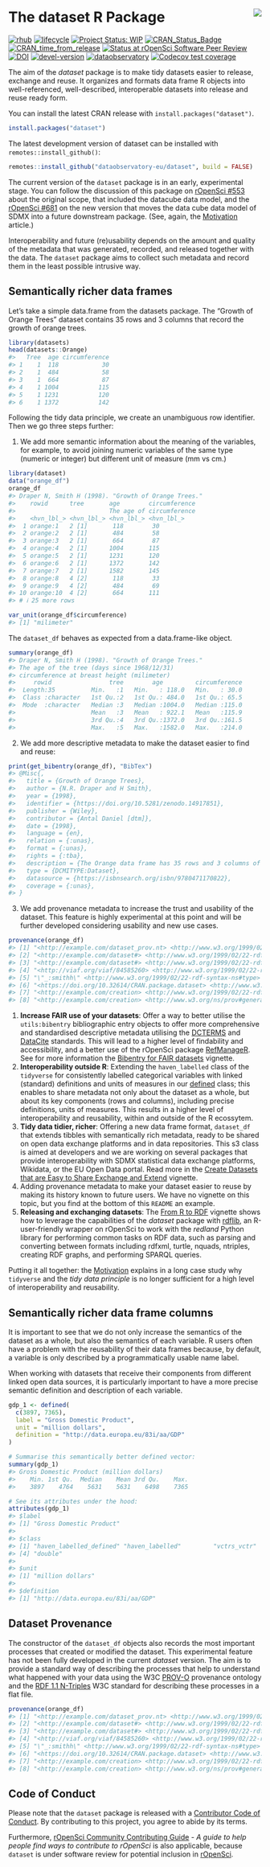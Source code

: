 
<!-- README.md is generated from README.Rmd. Please edit that file -->

# The dataset R Package <a href='https://dataset.dataobservatory.eu/'><img src='man/figures/logo.png' align="right" /></a>

<!-- badges: start -->

[![rhub](https://github.com/dataobservatory-eu/dataset/actions/workflows/rhub.yaml/badge.svg)](https://github.com/dataobservatory-eu/dataset/actions/workflows/rhub.yaml)
[![lifecycle](https://lifecycle.r-lib.org/articles/figures/lifecycle-experimental.svg)](https://lifecycle.r-lib.org/articles/stages.html#experimental)
[![Project Status:
WIP](https://www.repostatus.org/badges/latest/wip.svg)](https://www.repostatus.org/#wip)
[![CRAN_Status_Badge](https://www.r-pkg.org/badges/version/dataset)](https://cran.r-project.org/package=dataset)
[![CRAN_time_from_release](https://www.r-pkg.org/badges/ago/dataset)](https://cran.r-project.org/package=dataset)
[![Status at rOpenSci Software Peer
Review](https://badges.ropensci.org/553_status.svg)](https://github.com/ropensci/software-review/issues/553)
[![DOI](https://zenodo.org/badge/DOI/10.32614/CRAN.package.dataset.svg)](https://zenodo.org/record/6950435#.YukDAXZBzIU)
[![devel-version](https://img.shields.io/badge/devel%20version-0.3.4017-blue.svg)](https://github.com/dataobservatory-eu/dataset)
[![dataobservatory](https://img.shields.io/badge/ecosystem-dataobservatory.eu-3EA135.svg)](https://dataobservatory.eu/)
[![Codecov test
coverage](https://codecov.io/gh/dataobservatory-eu/dataset/graph/badge.svg)](https://app.codecov.io/gh/dataobservatory-eu/dataset)
<!-- badges: end -->

The aim of the *dataset* package is to make tidy datasets easier to
release, exchange and reuse. It organizes and formats data frame R
objects into well-referenced, well-described, interoperable datasets
into release and reuse ready form.

<!---
&#10;The primary aim of dataset is create well-referenced, well-described, interoperable datasets from data.frames, tibbles or data.tables that translate well into the W3C DataSet definition within the [Data Cube Vocabulary](https://www.w3.org/TR/vocab-data-cube/) in a reproducible manner. The data cube model in itself is is originated in the _Statistical Data and Metadata eXchange_, and it is almost fully harmonized with the Resource Description Framework (RDF), the standard model for data interchange on the web^[RDF Data Cube Vocabulary, W3C Recommendation 16 January 2014  <https://www.w3.org/TR/vocab-data-cube/>, Introduction to SDMX data modeling <https://www.unescap.org/sites/default/files/Session_4_SDMX_Data_Modeling_%20Intro_UNSD_WS_National_SDG_10-13Sep2019.pdf>].
&#10;--->

You can install the latest CRAN release with
`install.packages("dataset")`.

``` r
install.packages("dataset")
```

The latest development version of dataset can be installed with
`remotes::install_github()`:

``` r
remotes::install_github("dataobservatory-eu/dataset", build = FALSE)
```

The current version of the `dataset` package is in an early,
experimental stage. You can follow the discussion of this package on
[rOpenSci \#553](https://github.com/ropensci/software-review/issues/553)
about the original scope, that included the datacube data model, and the
[rOpenSci \#681](https://github.com/ropensci/software-review/issues/681)
on the new version that moves the data cube data model of SDMX into a
future downstream package. (See, again, the
[Motivation](https://dataset.dataobservatory.eu/articles/Motivation.html)
article.)

Interoperability and future (re)usability depends on the amount and
quality of the metadata that was generated, recorded, and released
together with the data. The `dataset` package aims to collect such
metadata and record them in the least possible intrusive way.

## Semantically richer data frames

Let’s take a simple data.frame from the datasets package. The “Growth of
Orange Trees” dataset contains 35 rows and 3 columns that record the
growth of orange trees.

``` r
library(datasets)
head(datasets::Orange)
#>   Tree  age circumference
#> 1    1  118            30
#> 2    1  484            58
#> 3    1  664            87
#> 4    1 1004           115
#> 5    1 1231           120
#> 6    1 1372           142
```

Following the tidy data principle, we create an unambiguous row
identifier. Then we go three steps further:

1.  We add more semantic information about the meaning of the variables,
    for example, to avoid joining numeric variables of the same type
    (numeric or integer) but different unit of measure (mm vs cm.)

``` r
library(dataset)
data("orange_df")
orange_df
#> Draper N, Smith H (1998). "Growth of Orange Trees."
#>    rowid      tree       age        circumference 
#>                          The age of circumference 
#>    <hvn_lbl_> <hvn_lbl_> <hvn_lbl_> <hvn_lbl_>   
#>  1 orange:1   2 [1]       118        30          
#>  2 orange:2   2 [1]       484        58          
#>  3 orange:3   2 [1]       664        87          
#>  4 orange:4   2 [1]      1004       115          
#>  5 orange:5   2 [1]      1231       120          
#>  6 orange:6   2 [1]      1372       142          
#>  7 orange:7   2 [1]      1582       145          
#>  8 orange:8   4 [2]       118        33          
#>  9 orange:9   4 [2]       484        69          
#> 10 orange:10  4 [2]       664       111          
#> # ℹ 25 more rows
```

``` r
var_unit(orange_df$circumference)
#> [1] "milimeter"
```

The `dataset_df` behaves as expected from a data.frame-like object.

``` r
summary(orange_df)
#> Draper N, Smith H (1998). "Growth of Orange Trees."
#> The age of the tree (days since 1968/12/31)
#> circumference at breast height (milimeter)
#>     rowid                tree        age         circumference  
#>  Length:35          Min.   :1   Min.   : 118.0   Min.   : 30.0  
#>  Class :character   1st Qu.:2   1st Qu.: 484.0   1st Qu.: 65.5  
#>  Mode  :character   Median :3   Median :1004.0   Median :115.0  
#>                     Mean   :3   Mean   : 922.1   Mean   :115.9  
#>                     3rd Qu.:4   3rd Qu.:1372.0   3rd Qu.:161.5  
#>                     Max.   :5   Max.   :1582.0   Max.   :214.0
```

2.  We add more descriptive metadata to make the dataset easier to find
    and reuse:

``` r
print(get_bibentry(orange_df), "BibTex")
#> @Misc{,
#>   title = {Growth of Orange Trees},
#>   author = {N.R. Draper and H Smith},
#>   year = {1998},
#>   identifier = {https://doi.org/10.5281/zenodo.14917851},
#>   publisher = {Wiley},
#>   contributor = {Antal Daniel [dtm]},
#>   date = {1998},
#>   language = {en},
#>   relation = {:unas},
#>   format = {:unas},
#>   rights = {:tba},
#>   description = {The Orange data frame has 35 rows and 3 columns of records of the growth of orange trees.},
#>   type = {DCMITYPE:Dataset},
#>   datasource = {https://isbnsearch.org/isbn/9780471170822},
#>   coverage = {:unas},
#> }
```

3.  We add provenance metadata to increase the trust and usability of
    the dataset. This feature is highly experimental at this point and
    will be further developed considering usability and new use cases.

``` r
provenance(orange_df)
#> [1] "<http://example.com/dataset_prov.nt> <http://www.w3.org/1999/02/22-rdf-syntax-ns#type> <http://www.w3.org/ns/prov#Bundle> ."                  
#> [2] "<http://example.com/dataset#> <http://www.w3.org/1999/02/22-rdf-syntax-ns#type> <http://www.w3.org/ns/prov#Entity> ."                         
#> [3] "<http://example.com/dataset#> <http://www.w3.org/1999/02/22-rdf-syntax-ns#type> <http://purl.org/linked-data/cube#DataSet> ."                 
#> [4] "<http://viaf.org/viaf/84585260> <http://www.w3.org/1999/02/22-rdf-syntax-ns#type> <http://www.w3.org/ns/prov#Agent> ."                        
#> [5] "\"_:smithh\" <http://www.w3.org/1999/02/22-rdf-syntax-ns#type> <http://www.w3.org/ns/prov#Agent> ."                                           
#> [6] "<https://doi.org/10.32614/CRAN.package.dataset> <http://www.w3.org/1999/02/22-rdf-syntax-ns#type> <http://www.w3.org/ns/prov#SoftwareAgent> ."
#> [7] "<http://example.com/creation> <http://www.w3.org/1999/02/22-rdf-syntax-ns#type> <http://www.w3.org/ns/prov#Activity> ."                       
#> [8] "<http://example.com/creation> <http://www.w3.org/ns/prov#generatedAtTime> \"2025-02-24T16:23:08Z\"^^<xs:dateTime> ."
```

1.  **Increase FAIR use of your datasets**: Offer a way to better
    utilise the `utils:bibentry` bibliographic entry objects to offer
    more comprehensive and standardised descriptive metadata utilising
    the
    [DCTERMS](https://www.dublincore.org/specifications/dublin-core/dcmi-terms/)
    and
    [DataCite](https://datacite-metadata-schema.readthedocs.io/en/4.6/)
    standards. This will lead to a higher level of findability and
    accessibility, and a better use of the rOpenSci package
    [RefManageR](https://docs.ropensci.org/RefManageR/). See for more
    information the [Bibentry for FAIR
    datasets](https://dataset.dataobservatory.eu/articles/bibentry.html)
    vignette.
2.  **Interoperability outside R**: Extending the `haven_labelled` class
    of the `tidyverse` for consistently labelled categorical variables
    with linked (standard) definitions and units of measures in our
    [defined](https://dataset.dataobservatory.eu/articles/defined.html)
    class; this enables to share metadata not only about the dataset as
    a whole, but about its key components (rows and columns), including
    precise definitions, units of measures. This results in a higher
    level of interoperability and reusability, within and outside of the
    R ecossytem.
3.  **Tidy data tidier, richer**: Offering a new data frame format,
    `dataset_df` that extends tibbles with semantically rich metadata,
    ready to be shared on open data exchange platforms and in data
    repositories. This s3 class is aimed at developers and we are
    working on several packages that provide interoperability with SDMX
    statistical data exchange platforms, Wikidata, or the EU Open Data
    portal. Read more in the [Create Datasets that are Easy to Share
    Exchange and
    Extend](https://dataset.dataobservatory.eu/articles/dataset_df.html)
    vignette.
4.  Adding provenance metadata to make your dataset easier to reuse by
    making its history known to future users. We have no vignette on
    this topic, but you find at the bottom of this `README` an example.
5.  **Releasing and exchanging datasets**: The [From R to
    RDF](https://dataset.dataobservatory.eu/articles/rdf.html) vignette
    shows how to leverage the capabilities of the *dataset* package with
    [rdflib](https://docs.ropensci.org/rdflib/index.html), an
    R-user-friendly wrapper on rOpenSci to work with the *redland*
    Python library for performing common tasks on RDF data, such as
    parsing and converting between formats including rdfxml, turtle,
    nquads, ntriples, creating RDF graphs, and performing SPARQL
    queries.

Putting it all together: the
[Motivation](https://dataset.dataobservatory.eu/articles/Motivation.html)
explains in a long case study why `tidyverse` and the *tidy data
principle* is no longer sufficient for a high level of interoperability
and reusability.

## Semantically richer data frame columns

It is important to see that we do not only increase the semantics of the
dataset as a whole, but also the semantics of each variable. R users
often have a problem with the reusability of their data frames because,
by default, a variable is only described by a programmatically usable
name label.

When working with datasets that receive their components from different
linked open data sources, it is particularly important to have a more
precise semantic definition and description of each variable.

``` r
gdp_1 <- defined(
  c(3897, 7365),
  label = "Gross Domestic Product",
  unit = "million dollars",
  definition = "http://data.europa.eu/83i/aa/GDP"
)

# Summarise this semantically better defined vector:
summary(gdp_1)
#> Gross Domestic Product (million dollars)
#>    Min. 1st Qu.  Median    Mean 3rd Qu.    Max. 
#>    3897    4764    5631    5631    6498    7365

# See its attributes under the hood:
attributes(gdp_1)
#> $label
#> [1] "Gross Domestic Product"
#> 
#> $class
#> [1] "haven_labelled_defined" "haven_labelled"         "vctrs_vctr"            
#> [4] "double"                
#> 
#> $unit
#> [1] "million dollars"
#> 
#> $definition
#> [1] "http://data.europa.eu/83i/aa/GDP"
```

## Dataset Provenance

The constructor of the `dataset_df` objects also records the most
important processes that created or modified the dataset. This
experimental feature has not been fully developed in the current
*dataset* version. The aim is to provide a standard way of describing
the processes that help to understand what happened with your data using
the W3C [PROV-O](https://www.w3.org/TR/prov-o/) provenance ontology and
the [RDF 1.1 N-Triples](https://www.w3.org/TR/n-triples/) W3C standard
for describing these processes in a flat file.

``` r
provenance(orange_df)
#> [1] "<http://example.com/dataset_prov.nt> <http://www.w3.org/1999/02/22-rdf-syntax-ns#type> <http://www.w3.org/ns/prov#Bundle> ."                  
#> [2] "<http://example.com/dataset#> <http://www.w3.org/1999/02/22-rdf-syntax-ns#type> <http://www.w3.org/ns/prov#Entity> ."                         
#> [3] "<http://example.com/dataset#> <http://www.w3.org/1999/02/22-rdf-syntax-ns#type> <http://purl.org/linked-data/cube#DataSet> ."                 
#> [4] "<http://viaf.org/viaf/84585260> <http://www.w3.org/1999/02/22-rdf-syntax-ns#type> <http://www.w3.org/ns/prov#Agent> ."                        
#> [5] "\"_:smithh\" <http://www.w3.org/1999/02/22-rdf-syntax-ns#type> <http://www.w3.org/ns/prov#Agent> ."                                           
#> [6] "<https://doi.org/10.32614/CRAN.package.dataset> <http://www.w3.org/1999/02/22-rdf-syntax-ns#type> <http://www.w3.org/ns/prov#SoftwareAgent> ."
#> [7] "<http://example.com/creation> <http://www.w3.org/1999/02/22-rdf-syntax-ns#type> <http://www.w3.org/ns/prov#Activity> ."                       
#> [8] "<http://example.com/creation> <http://www.w3.org/ns/prov#generatedAtTime> \"2025-02-24T16:23:08Z\"^^<xs:dateTime> ."
```

## Code of Conduct

Please note that the `dataset` package is released with a [Contributor
Code of
Conduct](https://contributor-covenant.org/version/2/1/CODE_OF_CONDUCT.html).
By contributing to this project, you agree to abide by its terms.

Furthermore, [rOpenSci Community Contributing
Guide](https://contributing.ropensci.org/) - *A guide to help people
find ways to contribute to rOpenSci* is also applicable, because
`dataset` is under software review for potential inclusion in
[rOpenSci](https://github.com/ropensci/software-review/issues/553).
